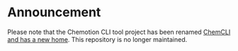 # Announcement

Please note that the Chemotion CLI tool project has been renamed [ChemCLI and has a new home](https://github.com/Chemotion/ChemCLI). This repository is no longer maintained.
